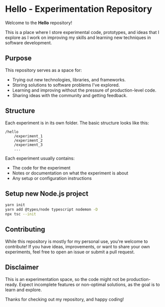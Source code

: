 # Hello - Experimentation Repository

Welcome to the **Hello** repository! 

This is a place where I store experimental code, prototypes, and ideas that I explore as I work on improving my skills and learning new techniques in software development.

## Purpose

This repository serves as a space for:

- Trying out new technologies, libraries, and frameworks.
- Storing solutions to software problems I've explored.
- Learning and improving without the pressure of production-level code.
- Sharing ideas with the community and getting feedback.

## Structure

Each experiment is in its own folder. The basic structure looks like this:

```
/hello
    /experiment_1
    /experiment_2
    /experiment_3
    ...
```

Each experiment usually contains:
- The code for the experiment
- Notes or documentation on what the experiment is about
- Any setup or configuration instructions

## Setup new Node.js project

```bash
yarn init
yarn add @types/node typescript nodemon -D
npx tsc --init
```

## Contributing

While this repository is mostly for my personal use, you're welcome to contribute! If you have ideas, improvements, or want to share your own experiments, feel free to open an issue or submit a pull request.

## Disclaimer

This is an experimentation space, so the code might not be production-ready. Expect incomplete features or non-optimal solutions, as the goal is to learn and explore.

Thanks for checking out my repository, and happy coding!